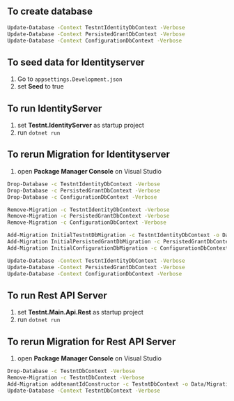 
## To create database 
```sh
Update-Database -Context TestntIdentityDbContext -Verbose
Update-Database -Context PersistedGrantDbContext -Verbose
Update-Database -Context ConfigurationDbContext -Verbose
```

## To seed data for Identityserver
1. Go to ```appsettings.Development.json```
2. set **Seed** to true

## To run IdentityServer
1. set **Testnt.IdentityServer** as startup project 
2. run ```dotnet run```


## To rerun Migration for Identityserver
1. open **Package Manager Console** on Visual Studio
```sh
Drop-Database -c TestntIdentityDbContext -Verbose
Drop-Database -c PersistedGrantDbContext -Verbose
Drop-Database -c ConfigurationDbContext -Verbose

Remove-Migration -c TestntIdentityDbContext -Verbose
Remove-Migration -c PersistedGrantDbContext -Verbose
Remove-Migration -c ConfigurationDbContext -Verbose

Add-Migration InitialTestntDbMigration -c TestntIdentityDbContext -o Data/Migrations/Main/TestntMainDb -Verbose
Add-Migration InitialPersistedGrantDbMigration -c PersistedGrantDbContext -o Data/Migrations/IdentityServer/PersistedGrantDb -Verbose
Add-Migration InitialConfigurationDbMigration -c ConfigurationDbContext -o Data/Migrations/IdentityServer/ConfigurationDb -Verbose

Update-Database -Context TestntIdentityDbContext -Verbose
Update-Database -Context PersistedGrantDbContext -Verbose
Update-Database -Context ConfigurationDbContext -Verbose

```


## To run Rest API Server
1. set **Testnt.Main.Api.Rest** as startup project 
2. run ```dotnet run```


## To rerun Migration for Rest API Server
1. open **Package Manager Console** on Visual Studio
```sh
Drop-Database -c TestntDbContext -Verbose
Remove-Migration -c TestntDbContext -Verbose
Add-Migration addtenantIdConstructor -c TestntDbContext -o Data/Migrations -Verbose
Update-Database -Context TestntDbContext -Verbose


```

